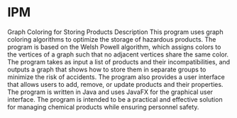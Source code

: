 # IPM
Graph Coloring for Storing Products
Description
This program uses graph coloring algorithms to optimize the storage of hazardous products. The program is based on the Welsh Powell algorithm, which assigns colors to the vertices of a graph such that no adjacent vertices share the same color. The program takes as input a list of products and their incompatibilities, and outputs a graph that shows how to store them in separate groups to minimize the risk of accidents. The program also provides a user interface that allows users to add, remove, or update products and their properties. The program is written in Java and uses JavaFX for the graphical user interface. The program is intended to be a practical and effective solution for managing chemical products while ensuring personnel safety.